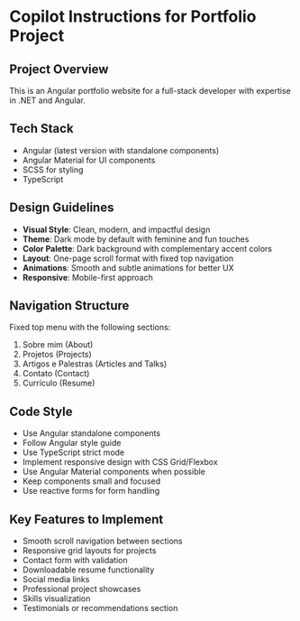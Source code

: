 # Copilot Instructions for Portfolio Project

<!-- Use this file to provide workspace-specific custom instructions to Copilot. For more details, visit https://code.visualstudio.com/docs/copilot/copilot-customization#_use-a-githubcopilotinstructionsmd-file -->

## Project Overview
This is an Angular portfolio website for a full-stack developer with expertise in .NET and Angular.

## Tech Stack
- Angular (latest version with standalone components)
- Angular Material for UI components
- SCSS for styling
- TypeScript

## Design Guidelines
- **Visual Style**: Clean, modern, and impactful design
- **Theme**: Dark mode by default with feminine and fun touches
- **Color Palette**: Dark background with complementary accent colors
- **Layout**: One-page scroll format with fixed top navigation
- **Animations**: Smooth and subtle animations for better UX
- **Responsive**: Mobile-first approach

## Navigation Structure
Fixed top menu with the following sections:
1. Sobre mim (About)
2. Projetos (Projects)
3. Artigos e Palestras (Articles and Talks)
4. Contato (Contact)
5. Currículo (Resume)

## Code Style
- Use Angular standalone components
- Follow Angular style guide
- Use TypeScript strict mode
- Implement responsive design with CSS Grid/Flexbox
- Use Angular Material components when possible
- Keep components small and focused
- Use reactive forms for form handling

## Key Features to Implement
- Smooth scroll navigation between sections
- Responsive grid layouts for projects
- Contact form with validation
- Downloadable resume functionality
- Social media links
- Professional project showcases
- Skills visualization
- Testimonials or recommendations section
